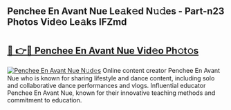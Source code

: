 ## Penchee En Avant Nue Le𝚊k𝚎d N𝚞𝚍es - Part-n23 Photos Vid𝚎o Le𝚊ks IFZmd

# <h2><a href="http://fb4ym0e.evod.top/?m=Penchee+En+Avant+Nue">🔗 👉🔴 Penchee En Avant Nue Vid𝚎o Ph𝚘t𝚘s</a></h2>

[![Penchee En Avant Nue N𝚞d𝚎s](https://i.imgur.com/8V9OHl7.gif)](http://fb4ym0e.evod.top/?m=Penchee+En+Avant+Nue)
Online content creator Penchee En Avant Nue who is known for sharing lifestyle and dance content, including solo and collaborative dance performances and vlogs. Influential educator Penchee En Avant Nue, known for their innovative teaching methods and commitment to education. 
